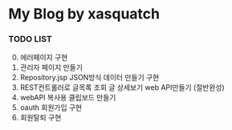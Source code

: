 # My Blog by xasquatch

### TODO LIST

0. 에러페이지 구현
0. 관리자 페이지 만들기
0. Repository.jsp JSON방식 데이터 만들기 구현
0. REST컨트롤러로 글목록 조회 글 상세보기 web API만들기 (절반완성)
0. webAPI 복사용 클립보드 만들기
0. oauth 회원가입 구현
0. 회원탈퇴 구현
